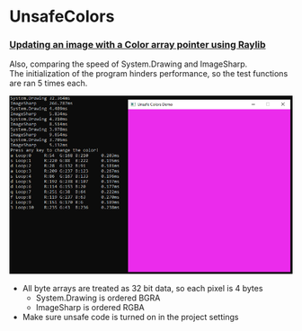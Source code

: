 # UnsafeColors  
### [Updating an image with a Color array pointer using Raylib](UnsafeColors/UnsafeColors/Program.cs)  

Also, comparing the speed of System.Drawing and ImageSharp.  
The initialization of the program hinders performance, so the test functions are ran 5 times each.  

![Capture](./Capture.PNG)  

- All byte arrays are treated as 32 bit data, so each pixel is 4 bytes  
    - System.Drawing is ordered BGRA  
    - ImageSharp is ordered RGBA  
- Make sure unsafe code is turned on in the project settings  
